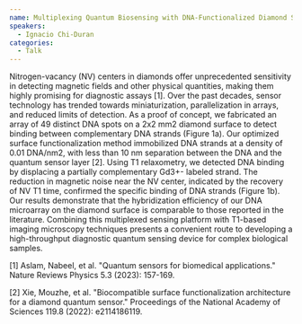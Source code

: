 ```yaml
---
name: Multiplexing Quantum Biosensing with DNA-Functionalized Diamond Surfaces
speakers:
  - Ignacio Chi-Duran
categories:
  - Talk
---
```

Nitrogen-vacancy (NV) centers in diamonds offer unprecedented sensitivity in detecting magnetic fields and other physical quantities, making them highly promising for diagnostic assays [1]. Over the past decades, sensor technology has trended towards miniaturization, parallelization in arrays, and reduced limits of detection. As a proof of concept, we fabricated an array of 49 distinct DNA spots on a 2x2 mm2 diamond surface to detect binding between complementary DNA strands (Figure 1a). Our optimized surface functionalization method immobilized DNA strands at a density of 0.01 DNA/nm2, with less than 10 nm separation between the DNA and the quantum sensor layer [2]. Using T1 relaxometry, we detected DNA binding by displacing a partially complementary Gd3+- labeled strand. The reduction in magnetic noise near the NV center, indicated by the recovery of NV T1 time, confirmed the specific binding of DNA strands (Figure 1b). Our results demonstrate that the hybridization efficiency of our DNA microarray on the diamond surface is comparable to those reported in the literature. Combining this multiplexed sensing platform with T1-based imaging microscopy techniques presents a convenient route to developing a high-throughput diagnostic quantum sensing device for complex biological samples.

[1] Aslam, Nabeel, et al. "Quantum sensors for biomedical applications." Nature Reviews Physics 5.3 (2023): 157-169.

[2] Xie, Mouzhe, et al. "Biocompatible surface functionalization architecture for a diamond quantum sensor." Proceedings of the National Academy of Sciences 119.8 (2022): e2114186119.